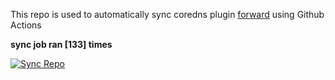 This repo is used to automatically sync coredns plugin [forward](https://github.com/QZLin/forward) using Github Actions

**sync job ran [133] times**

[![Sync Repo](https://github.com/QZLin/coredns-extract/actions/workflows/sync.yaml/badge.svg)](https://github.com/QZLin/coredns-extract/actions/workflows/sync.yaml)
